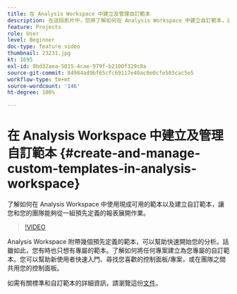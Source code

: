 ```yaml
---
title: 在 Analysis Workspace 中建立及管理自訂範本
description: 在這段影片中，您將了解如何在 Analysis Workspace 中建立自訂範本，以便您和您的團隊可以從一組特定報表展開作業。
feature: Projects
role: User
level: Beginner
doc-type: feature video
thumbnail: 23231.jpg
kt: 1695
exl-id: 8bd32aea-5015-4cae-979f-b2100f329c8a
source-git-commit: 84984ad9bf65cfc69117e40ac0e0cfe503cac5e5
workflow-type: tm+mt
source-wordcount: '146'
ht-degree: 100%

---
```


# 在 Analysis Workspace 中建立及管理自訂範本 {#create-and-manage-custom-templates-in-analysis-workspace}

了解如何在 Analysis Workspace 中使用現成可用的範本以及建立自訂範本，讓您和您的團隊能夠從一組預先定義的報表展開作業。

>[!VIDEO](https://video.tv.adobe.com/v/23231/?quality=12&learn=on)

Analysis Workspace 附帶幾個預先定義的範本，可以幫助快速開始您的分析。話雖如此，您有時也只想有專屬的範本。了解如何將任何專案建立為您專屬的自訂範本。您可以幫助新使用者快速入門、尋找您喜歡的控制面板/專案，或在團隊之間共用您的控制面板。

如需有關標準和自訂範本的詳細資訊，請瀏覽這份[文件](https://experienceleague.adobe.com/docs/analytics/analyze/analysis-workspace/build-workspace-project/starter-projects.html?lang=zh-Hant)。


